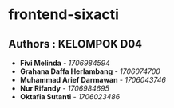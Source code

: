 # frontend-sixacti
## Authors : KELOMPOK D04
* **Fivi Melinda** - *1706984594*
* **Grahana Daffa Herlambang** - *1706074700*
* **Muhammad Arief Darmawan** - *1706043746*
* **Nur Rifandy** - *1706984695*
* **Oktafia Sutanti** - *1706023486*